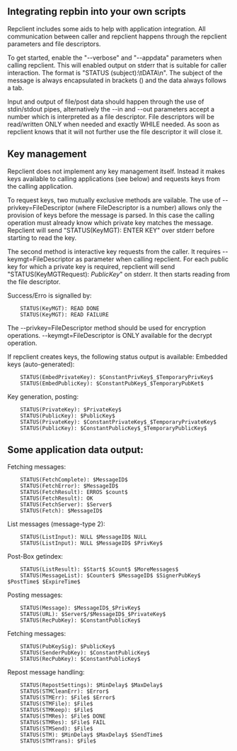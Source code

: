## Integrating repbin into your own scripts

Repclient includes some aids to help with application integration. All
communication between caller and repclient happens through the repclient
parameters and file descriptors.

To get started, enable the "--verbose" and "--appdata" parameters when calling
repclient. This will enabled output on  stderr that is suitable for caller
interaction. The format is "STATUS (subject):\tDATA\n". The subject of the
message is always encapsulated in brackets () and the data always follows a tab.

Input and output of file/post data should happen through the use of stdin/stdout
pipes, alternatively the --in and --out parameters accept a number which is
interpreted as a file descriptor. File descriptors will be read/written ONLY
when needed and exactly WHILE needed. As soon as repclient knows that it will
not further use the file descriptor it will close it.


## Key management

Repclient does not implement any key management itself. Instead it makes keys
available to calling applications (see below) and requests keys from the calling
application.

To request keys, two mutually exclusive methods are vailable. The use of
--privkey=FileDescriptor (where FileDescriptor is a number) allows only the
provision of keys before the message is parsed. In this case the calling
operation must already know which private key matches the message. Repclient
will send "STATUS(KeyMGT): ENTER KEY" over stderr before starting to read the
key.

The second method is interactive key requests from the caller. It requires
--keymgt=FileDescriptor as parameter when calling repclient. For each public key
for which a private key is required, repclient will send "STATUS(KeyMGTRequest):
$PublicKey$" on stderr. It then starts reading from the file descriptor.

Success/Erro is signalled by:
```
	STATUS(KeyMGT): READ DONE
	STATUS(KeyMGT): READ FAILURE
```

The --privkey=FileDescriptor method should be used for encryption operations. --keymgt=FileDescriptor is ONLY available for the decrypt operation.

If repclient creates keys, the following status output is available:
Embedded keys (auto-generated):
```
	STATUS(EmbedPrivateKey): $ConstantPrivKey$_$TemporaryPrivKey$
	STATUS(EmbedPublicKey): $ConstantPubKey$_$TemporaryPubKet$
```

Key generation, posting:
```
	STATUS(PrivateKey): $PrivateKey$
	STATUS(PublicKey): $PublicKey$
	STATUS(PrivateKey): $ConstantPrivateKey$_$TemporaryPrivateKey$
	STATUS(PublicKey): $ConstantPublicKey$_$TemporaryPublicKey$
```

## Some application data output:

Fetching messages:
```
	STATUS(FetchComplete): $MessageID$
	STATUS(FetchError): $MessageID$
	STATUS(FetchResult): ERROS $count$
	STATUS(FetchResult): OK 
	STATUS(FetchServer): $Server$
	STATUS(Fetch): $MessageID$
```

List messages (message-type 2):
```
	STATUS(ListInput): NULL $MessageID$ NULL
	STATUS(ListInput): NULL $MessageID$ $PrivKey$
```

Post-Box getindex:
```
	STATUS(ListResult): $Start$ $Count$ $MoreMessages$
	STATUS(MessageList): $Counter$ $MessageID$ $SignerPubKey$ $PostTime$ $ExpireTime$
```

Posting messages:
```
	STATUS(Message): $MessageID$_$PrivKey$
	STATUS(URL): $Server$/$MessageID$_$PrivateKey$
	STATUS(RecPubKey): $ConstantPublicKey$
```

Fetching messages:
```
	STATUS(PubKeySig): $PublicKey$
	STATUS(SenderPubKey): $ConstantPublicKey$
	STATUS(RecPubKey): $ConstantPublicKey$
```

Repost message handling:
```
	STATUS(RepostSettings): $MinDelay$ $MaxDelay$
	STATUS(STMCleanErr): $Error$
	STATUS(STMErr): $File$ $Error$
	STATUS(STMFile): $File$
	STATUS(STMKeep): $File$
	STATUS(STMRes): $File$ DONE
	STATUS(STMRes): $File$ FAIL
	STATUS(STMSend): $File$
	STATUS(STM): $MinDelay$ $MaxDelay$ $SendTime$
	STATUS(STMTrans): $File$
```

